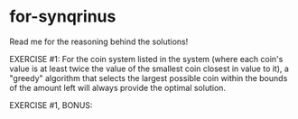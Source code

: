 # for-synqrinus
Read me for the reasoning behind the solutions!

EXERCISE #1:
For the coin system listed in the system (where each coin's value is at least twice the value of the smallest coin closest in value to it), a "greedy" algorithm that selects the largest possible coin within the bounds of the amount left will always provide the optimal solution. 

EXERCISE #1, BONUS:
